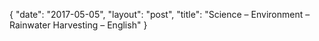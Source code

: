 {
   "date": "2017-05-05",
   "layout": "post",
   "title": "Science – Environment – Rainwater Harvesting – English"
}

